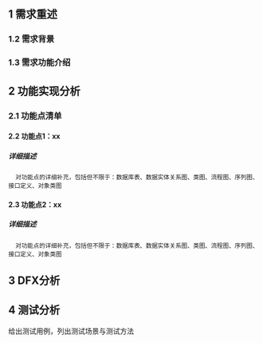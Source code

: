 ## 1 需求重述
### 1.2 需求背景
### 1.3 需求功能介绍
## 2 功能实现分析
### 2.1 功能点清单
#### 2.2 功能点1：xx
##### 详细描述
      对功能点的详细补充，包括但不限于：数据库表、数据实体关系图、类图、流程图、序列图、接口定义、对象类图
#### 2.3 功能点2：xx
##### 详细描述
      对功能点的详细补充，包括但不限于：数据库表、数据实体关系图、类图、流程图、序列图、接口定义、对象类图
## 3 DFX分析 
## 4 测试分析
给出测试用例，列出测试场景与测试方法